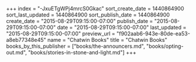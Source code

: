 +++
index = "-JxuETgWPj4mrcS0Gkac"
sort_create_date = 1440864900
sort_last_updated = 1440864900
sort_publish_date = 1440864900
create_date = "2015-08-29T09:15:00-07:00"
publish_date = "2015-08-29T09:15:00-07:00"
date = "2015-08-29T09:15:00-07:00"
last_updated = "2015-08-29T09:15:00-07:00"
preview_url = "f902aab6-943e-80de-ea53-a8eb77348e45"
name = "Chatwin Books"
title = "Chatwin Books"
books_by_this_publisher = ["books/the-announcers.md", "books/opting-out.md", "books/stories-in-stone-and-light.md"]
+++
